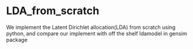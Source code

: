 # LDA_from_scratch
We implement the Latent Dirichlet allocation(LDA) from scratch using python, and compare our implement with off the shelf ldamodel in gensim package

